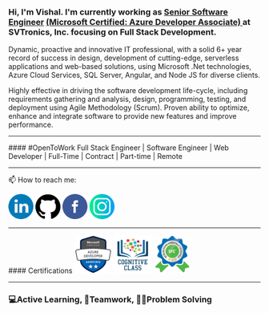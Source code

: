 ### Hi, I'm Vishal. I'm currently working as <a href="https://ashutoshhathidara.com/">Senior Software Engineer</a> <a  href="https://www.youracclaim.com/earner/earned/badge/9042185b-66a9-476f-ac59-3bff7ab5d410/public_url">(Microsoft Certified: Azure Developer Associate) </a> at SVTronics, Inc. focusing on Full Stack Development. 
 
Dynamic, proactive and innovative IT professional, with a solid 6+ year record of success in design, development of cutting-edge, serverless applications and web-based solutions, using Microsoft .Net technologies, Azure Cloud Services, SQL Server, Angular, and Node JS for diverse clients.

Highly effective in driving the software development life-cycle, including requirements gathering and analysis, design, programming, testing, and deployment using Agile Methodology (Scrum). Proven ability to optimize, enhance and integrate software to provide new features and improve performance.
<hr>
#### #OpenToWork
Full Stack Engineer | Software Engineer | Web Developer | Full-Time | Contract | Part-time | Remote
<hr>
📫 How to reach me:

<a href="https://www.linkedin.com/in/vishaldhanani/"><img src="https://github.com/vishaldhanani/vishaldhanani/blob/master/logos/linkedin.png" width="50" /></a>
<a href="https://github.com/vishaldhanani/"><img src="https://github.com/vishaldhanani/vishaldhanani/blob/master/logos/github-logo.png" width="50" /></a>
<a href="https://www.facebook.com/vishal.dhanani.9/"><img src="https://github.com/vishaldhanani/vishaldhanani/blob/master/logos/facebook.png" width="50" /></a>
<a href="https://www.instagram.com/vishal_dhanani"><img src="https://github.com/vishaldhanani/vishaldhanani/blob/master/logos/instagram.png" width="50" /></a>
<hr>
#### Certifications
<a  href="https://www.youracclaim.com/earner/earned/badge/9042185b-66a9-476f-ac59-3bff7ab5d410/public_url"><img title="Azure Developer Associate (AZ-203)" src="https://raw.githubusercontent.com/vishaldhanani/vishaldhanani/master/azure-developer-associate.png" width="75px"/></a>
<a href="https://cognitiveclass.ai/public_url"><img title="Container & Kubernetes Essentials with IBM Cloud" src="https://raw.githubusercontent.com/vishaldhanani/vishaldhanani/master/Container & Kubernetes Essentials with IBM Cloud.png" width="75px"/></a>
<a href="https://www.scrumstudy.com/public_url"><img title="Scrum Fundamentals Certified" src="https://raw.githubusercontent.com/vishaldhanani/vishaldhanani/master/Scrum Fundamentals Certified.png" width="75px"/></a>
<hr>
<h3>💻Active Learning, 🤝Teamwork, 👨‍💻Problem Solving</h3> 
